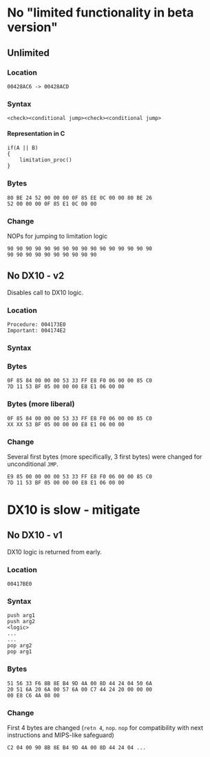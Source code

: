 # No "limited functionality in beta version"

## Unlimited

### Location

```
00428AC6 -> 00428ACD
```

### Syntax

```
<check><conditional jump><check><conditional jump>
```

#### Representation in C 

```
if(A || B) 
{
    limitation_proc()
}
```

### Bytes

```
80 BE 24 52 00 00 00 0F 85 EE 0C 00 00 80 BE 26
52 00 00 00 0F 85 E1 0C 00 00
```

### Change

NOPs for jumping to limitation logic

```
90 90 90 90 90 90 90 90 90 90 90 90 90 90 90 90
90 90 90 90 90 90 90 90 90 90
```

## No DX10 - v2

Disables call to DX10 logic.

### Location

```
Procedure: 004173E0
Important: 004174E2
```

### Syntax

<distant JNE><call-1><short JGE><call-2>

### Bytes

```
0F 85 84 00 00 00 53 33 FF E8 F0 06 00 00 85 C0
7D 11 53 BF 05 00 00 00 E8 E1 06 00 00
```

### Bytes (more liberal)


```
0F 85 84 00 00 00 53 33 FF E8 F0 06 00 00 85 C0
XX XX 53 BF 05 00 00 00 E8 E1 06 00 00
```

### Change

Several first bytes (more specifically, 3 first bytes) were changed for unconditional `JMP`.

```
E9 85 00 00 00 00 53 33 FF E8 F0 06 00 00 85 C0
7D 11 53 BF 05 00 00 00 E8 E1 06 00 00
```

# DX10 is slow - mitigate

## No DX10 - v1

DX10 logic is returned from early.

### Location

```
00417BE0
```

### Syntax

```
push arg1
push arg2
<logic>
...
...
pop arg2
pop arg1
```

### Bytes

```
51 56 33 F6 8B 8E B4 9D 4A 00 8D 44 24 04 50 6A
20 51 6A 20 6A 00 57 6A 00 C7 44 24 20 00 00 00
00 E8 C6 4A 08 00
```

### Change

First 4 bytes are changed (`retn 4`, `nop`. `nop` for compatibility with next instructions and MIPS-like safeguard)

```
C2 04 00 90 8B 8E B4 9D 4A 00 8D 44 24 04 ...
```
